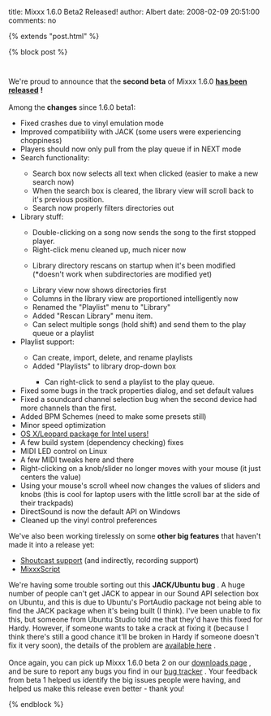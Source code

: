 title: Mixxx 1.6.0 Beta2 Released!
author: Albert
date: 2008-02-09 20:51:00
comments: no

{% extends "post.html" %}

{% block post %}

<img alt="" border="0" src="{% static '/static/images/news/mixxx-beta2.png' %}" id="BLOGGER_PHOTO_ID_5163354569270154498" style="cursor: pointer; display: block; margin: 0px auto 10px; text-align: center;" />
<br />
We're proud to announce that the <span style="font-weight: bold;">second beta</span>
 of Mixxx 1.6.0 <a href="http://mixxx.sourceforge.net/download/" style="font-weight: bold;">has been released</a>
<span style="font-weight: bold;">!</span>
<br />
<br />
Among the <span style="font-weight: bold;">changes</span>
 since 1.6.0 beta1:<br />
<ul><li>Fixed crashes due to vinyl emulation mode</li>
<li>Improved compatibility with JACK (some users were experiencing choppiness)</li>
<li>Players should now only pull from the play queue if in NEXT mode</li>
<li>Search functionality:</li>
<ul><li>Search box now selects all text when clicked (easier to make a new search now)</li>
<li>When the search box is cleared, the library view will scroll back to it's previous position.</li>
<li>Search now properly filters directories out</li>
</ul>
<li>Library stuff:</li>
<ul><li>Double-clicking on a song now sends the song to the first stopped player.</li>
<li>Right-click menu cleaned up, much nicer now</li>
</ul>
<ul><li>Library directory rescans on startup when it's been modified (*doesn't work when subdirectories are modified yet)</li>
</ul>
<ul><li>Library view now shows directories first</li>
<li>Columns in the library view are proportioned intelligently now</li>
<li>Renamed the "Playlist" menu to "Library"</li>
<li>Added "Rescan Library" menu item.</li>
<li>Can select multiple songs (hold shift) and send them to the play queue or a playlist</li>
</ul>
<li>Playlist support:</li>
<ul><li>Can create, import, delete, and rename playlists</li>
<li>Added "Playlists" to library drop-down box</li>
<ul><li>Can right-click to send a playlist to the play queue.</li>
</ul>
</ul>
<li>Fixed some bugs in the track properties dialog, and set default values</li>
<li>Fixed a soundcard channel selection bug when the second device had more channels than the first.</li>
<li>Added BPM Schemes (need to make some presets still)</li>
<li>Minor speed optimization</li>
<li><a href="http://mixxx.sourceforge.net/download.php">OS X/Leopard package for Intel users!</a>
</li>
<li>A few build system (dependency checking) fixes</li>
<li>MIDI LED control on Linux</li>
<li>A few MIDI tweaks here and there</li>
<li>Right-clicking on a knob/slider no longer moves with your mouse (it just centers the value)</li>
<li>Using your mouse's scroll wheel now changes the values of sliders and knobs (this is cool for laptop users with the little scroll bar at the side of their trackpads)</li>
<li>DirectSound is now the default API on Windows</li>
<li>Cleaned up the vinyl control preferences</li>
</ul>
We've also been working tirelessly on some <span style="font-weight: bold;">other big features</span>
 that haven't made it into a release yet:<br />
<ul><li><a href="{% url '/news/2008-02-01-feature-preview-shoutcast-broadcasting.html' %}">Shoutcast support</a>
 (and indirectly, recording support)</li>
<li><a href="{% url '/news/2008-01-05-mixxxscript-sneaky-feature-preview.html' %}">MixxxScript</a>
</li>
</ul>
We're having some trouble sorting out this <span style="font-weight: bold;">JACK/Ubuntu bug</span>
. A huge number of people can't get JACK to appear in our Sound API selection box on Ubuntu, and this is due to Ubuntu's PortAudio package not being able to find the JACK package when it's being built (I think). I've been unable to fix this, but someone from Ubuntu Studio told me that they'd have this fixed for Hardy. However, if someone wants to take a crack at fixing it (because I think there's still a good chance it'll be broken in Hardy if someone doesn't fix it very soon), the details of the problem are <a href="https://bugs.launchpad.net/mixxx/+bug/183011">available here</a>
.<br />
<br />
Once again, you can pick up Mixxx 1.6.0 beta 2 on our <a href="http://www.mixxx.org/download/">downloads page</a>
, and be sure to report any bugs you find in our <a href="https://bugs.launchpad.net/mixxx/">bug tracker</a>
. Your feedback from beta 1 helped us identify the big issues people were having, and helped us make this release even better - thank you!

{% endblock %}
